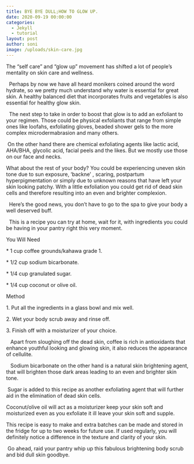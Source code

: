 ```yaml
---
title: BYE BYE DULL;HOW TO GLOW UP.
date: 2020-09-19 00:00:00
categories:
  - Jekyll
  - tutorial
layout: post
author: soni
image: /uploads/skin-care.jpg
---
```


The “self care” and “glow up” movement has shifted a lot of people’s mentality on skin care and wellness.

&nbsp; Perhaps by now we have all heard monikers coined around the word hydrate, so we pretty much understand why water is essential for great skin. A healthy balanced diet that incorporates fruits and vegetables is also essential for healthy glow skin.

&nbsp; The next step to take in order to boost that glow is to add an exfoliant to your regimen. Those could be physical exfoliants that range from simple ones like loofahs, exfoliating gloves, beaded shower gels to the more complex microdermabrasion and many others.&nbsp;

&nbsp;On the other hand there are chemical exfoliating agents like lactic acid, AHA/BHA, glycolic acid, facial peels and the likes. But we mostly use those on our face and necks.&nbsp;

What about the rest of your body? You could be experiencing uneven skin tone due to sun exposure, ‘backne’ , scaring, postpartum hyperpigmentation or simply due to unknown reasons that have left your skin looking patchy. With a little exfoliation you could get rid of dead skin cells and therefore resulting into an even and brighter complexion.&nbsp;

&nbsp; Here’s the good news, you don’t have to go to the spa to give your body a well deserved buff.

&nbsp; This is a recipe you can try at home, wait for it, with ingredients you could be having in your pantry right this very moment.&nbsp;

You Will Need

\* 1 cup coffee grounds/kahawa grade 1.

\* 1/2 cup sodium bicarbonate.&nbsp;

\* 1/4 cup granulated sugar.

\* 1/4 cup coconut or olive oil.

Method

1\. Put all the ingredients in a glass bowl and mix well.

2\. Wet your body scrub away and rinse off.

3\. Finish off with a moisturizer of your choice.

&nbsp; &nbsp;Apart from sloughing off the dead skin, coffee is rich in antioxidants that enhance youthful looking and glowing skin, it also reduces the appearance of cellulite.&nbsp;

&nbsp; &nbsp;Sodium bicarbonate on the other hand is a natural skin brightening agent, that will brighten those dark areas leading to an even and brighter skin tone.&nbsp;

&nbsp;Sugar is added to this recipe as another exfoliating agent that will further aid in the elimination of dead skin cells.&nbsp;

Coconut/olive oil will act as a moisturizer keep your skin soft and moisturized even as you exfoliate it ill leave your skin soft and supple.

This recipe is easy to make and extra batches can be made and stored in the fridge for up to two weeks for future use. If used regularly, you will definitely notice a difference in the texture and clarity of your skin.&nbsp;

&nbsp;Go ahead, raid your pantry whip up this fabulous brightening body scrub and bid dull skin goodbye.&nbsp;